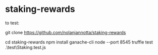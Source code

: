 ﻿# staking-rewards
 
 to test:
 
 git clone https://github.com/nolanjannotta/staking-rewards 
 
 cd staking-rewards 
 npm install
 ganache-cli node --port 8545
 truffle test .\test\Staking.test.js
